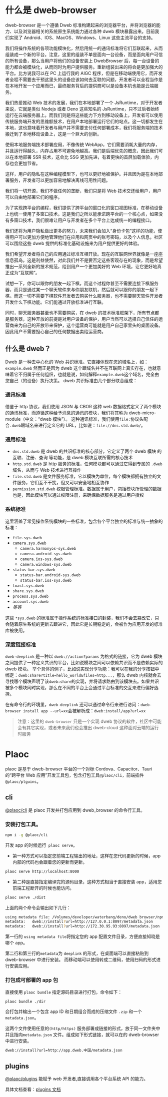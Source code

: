 # 什么是 dweb-browser

dweb-browser 是一个遵循 Dweb 标准构建起来的浏览器平台，并将浏览器的能力、以及浏览器相关的系统原生系统能力通过各种 dweb 模块暴露出来。目前我们实现了 Android、IOS、MacOS、Windows、Linux 这些主流平台的支持。

我们将操作系统的各项功能模块化，然后用统一的通讯标准将它们互联起来，从而组装成一个新的平台。注意，这里的组装不单是面向一台设备，而是面向用户可信的所有设备，那么当用户将他们的设备安装上 DwebBrowser 后，每一台设备的能力都会被模块化，从而同时为用户提供服务。重新组装出来的将会是更加强大的平台。比方说我可以在 PC 上运行我的 AIGC 程序，但是在移动端使用它，而开发者全程不需要去干预这里头的设备应该如何去互联的问题，开发者可以全程当作是在本地开发一个应用而已，最终服务背后的提供商可以是设备本机也能是云端服务。

我们热爱推动 Web 技术的发展，我们在本地部署了一个 JsRuntime，对于开发者来说，它就是类似 Nodejs 或者 Deno 这些知名的 JsRuntime，只不过后者始终运行在云端服务器上。而我们则是将这些能力下方到移动设备上，开发者可以使用传统服务端开发的思维额技术，在用户本地部署运行它们的站点。这一切都发生在本地，这也意味着开发者与用户并不需要支付任何部署成本，我们将服务端的技术搬迁到了本地移动设备上，这是一个巨大的创新。

使用本地服务端技术部署应用，不像传统 WebApp，它们需要消耗大量的内存，并且运行得越久，内存占用不可避免地越高。我们是后端优先的概念，因此我们可以在本地部署 SSR 技术，这会比 SSG 更加先进，有着更快的首屏加载体验，内存也会更加节省。

这样，用户的隐私在这种编程模型下，也可以更好地被保护。并且因为是在本地部署服务，开发者可以更加容易地解决离线可用性问题。

我们将一切开源，我们不做任何的垄断，我们只是将 Web 技术交还给用户，用户可以自由地部署它们的程序。

为了实现跨平台的编程，我们提供了跨平台的窗口化的窗口视图标准，在移动设备上也统一使用了多窗口技术。这是我们之所以能承诺跨平台的一个核心点，如果没有多窗口技术，我们很难让用户与开发者在多个平台上达成统一的编程接口。

我们还将为用户隐私做出更多的努力，未来我们会加入“身份卡包”这样的功能，使得用户可以更加方便地管理他们在应用和网页中的账号密码，以及个人信息。社区可以围绕这些 dweb 提供的标准化基础设施来为用户提供更好的体验。

我们希望开发者将自己的应用通过标准互相开放。现在的互联网世界就像是一座座信息孤岛，这是利益使然，对此我们并不是要否定这些客观存在的现象，而是希望推出一系列全新的技术规范，给到用户一个更加美好的 Web 环境，让它更好地真正成为“互联网”。

试想一下，你可以跟你的朋友一起下棋，而这个过程你甚至不需要连接下棋服务器，而只是通过某一个聊天软件来与你朋友联机，然后就可以跟你的朋友一起下棋。而这一切不需要下棋软件开发者去购买什么服务器，也不需要聊天软件开发者开发什么下棋功能。它们能通过开放标准进行互联。

同时，聊天服务器甚至也不需要购买，在 dweb 的技术标准框架下，所有节点都是服务器，这种开放的前提是对用户设备的保护，用户当然可以选择自己信任的运营商来为自己的开放带来保护，这个运营商可能就是用户自己家里头的桌面设备。因此用户不需要担心自己的任何数据出卖给运营商。

## 什么是 dweb？

Dweb 是一种去中心化的 Web 共识标准。它直接体现在您的域名上，如： `example.dweb`
然而正是因为 dweb 这个跟域名并不在互联网上真实存在，也就意味着它不归属于任何组织，也就是说，如何解释`example.dweb`这个域名，完全由您自己（的设备）执行决策。
dweb 共识标准由几个部分联合组成：

### 通讯标准

借鉴于 http 协议，我们使用 JSON 与 CBOR 这种 web 数据格式定义了两个模块的通讯标准，而遵循这种给予消息的通讯的模块，我们将其称为 dweb-micro-module（中文：“dweb 模块”）。
这种通讯标准，我们使用`file:`协议头配合`.dweb`跟域名来进行定义它的 URL，比如说：`file://dns.std.dweb/`。

### 通用标准

- `dns.std.dweb` 是 dweb 的共识标准的核心部分，它定义了两个 dweb 模块 的 互联、注册、查询 等功能，是 dweb 模块互联所需的核心技术
- `http.std.dweb` 是 http 服务的标准，任何模块都可以通过它得到专属的 `.dweb` 域名，从而与 Web 技术进行互操作
- `file.std.dweb` 是文件服务标准，它以模块为单位，每个模块都拥有独立的文件服务，它们互不干扰，但又可以安全地相互协作
- `permission.std.dweb` 权限管理标准。数据属于用户，包括模块所管理的数据也是，因此模块可以通过权限注册，来确保数据服务是通过用户授权

### 系统标准

这里涵盖了常见操作系统模块的一些标准，包含各个平台独立的标准与统一抽象的标准：

- `file.sys.dweb`
- `camera.sys.dweb`
  - `camera.harmonyos-sys.dweb`
  - `camera.android-sys.dweb`
  - `camera.ios-sys.dweb`
  - `camera.windows-sys.dweb`
- `status-bar.sys.dweb`
  - `status-bar.android-sys.dweb`
  - `status-bar.ios-sys.dweb`
- `toast.sys.dweb`
- `share.sys.dweb`
- `process.sys.dweb`
- `account.sys.dweb`
- _等等_

这些 `*sys.dweb` 的标准属于操作系统的标准接口的封装，我们不会去篡改它，只会随着原生系统的更新去跟进它，因此它是长期稳定的，会被作为应用开发的标准库被使用。

### 深度链接标准

`dweb-deeplink` 是一种以 `dweb://action?params` 为格式的链接，它为 dweb 模块之间提供了一种定义共识的平台，比如说模块之间可以依赖共识而不是依赖实际的 dweb 模块。
举个具体的例子，比如说实现分享功能：我可以在我的分享按钮中绑定：`dweb:share?title=hello_world&files=http...`，那么 dweb 内核就会去寻找哪个模块声明了该`dweb:share`的实现，并将请求路由到该模块去。如果共识被多个模块同时实现，那么在不同的平台上会通过平台标准的交互来进行偏好选择。

在有命令行的环境里，`dweb-deeplink` 还可以通过命令行来进行访问：`dweb-browser install app --url=xx`会被解析成：`dweb:install/app?url=xx`

> 注意：这里的 `dweb-browser` 只是一个实现 dweb 协议的软件，社区中可能会有其它实现，或者未来我们也会推出 dweb-cloud 这种面对云端的运行时服务

# Plaoc

plaoc 是基于 dweb-browser 平台的一个对标 Cordova、Capacitor、Tauri 的“跨平台 Web 应用”开发工具包，包含打包工具`@plaoc/cli`，前端插件`@plaoc/plguins`。

## cli

[@plaoc/cli](https://www.npmjs.com/package/@plaoc/cli) 是 plaoc 开发并打包应用到 dweb_browser 的命令行工具。

### 安装打包工具。

```bash
npm i -g @plaoc/cli
```

开发 app 的时候运行` plaoc serve`。

- 第一种方式可以指定您前端工程输出的地址，这样在您代码更新的时候，app 内部的代码也会跟着您的更新而更新。

```bash
plaoc serve http://localhost:8000
```

- 第二种是直接指定编译完的源码目录，这种方式相当于直接安装 app，适用您前端工程断开的时候也能访问。

```bash
plaoc serve ./dist
```

上面的两个命令会输出如下几行：

```bash
using metadata file: /Volumes/developer/waterbang/deno/dweb_browser/npm/@plaoc__examples/html-demo/manifest.json
metadata: 	dweb://install?url=http://127.0.0.1:8097/metadata.json
metadata: 	dweb://install?url=http://172.30.95.93:8097/metadata.json
```

第一行的 `using metadata file`将指定您的 app 配置文件目录，方便直接知晓是哪个 app。

第二行和第三行的`metadata`为 `deeplink` 的形式，在桌面端可以直接粘贴到 dweb-browser 中进行安装。
而移动端可以使用转成二维码，使用扫码的形式进行安装应用。

### 打包成可部署的 app 包

直接使用 `plaoc bundle` 指定源码目录进行打包，命令如下：

```bash
plaoc bundle ./dir
```

会打包并输出一个包含 app ID 和日期组合而成的压缩文件 `.zip` 和一个 `metadata.json`。

这两个文件使用任意的`(http/https)` 服务部署成链接的形式，放于同一文件夹中并且指向`metadata.json` 文件。组成如下形式链接，就可以在的 dweb-browser 中进行安装。

```bash
dweb://install?url=http://app.dweb.中国/metadata.json
```

## plugins

[@plaoc/plugins](https://www.npmjs.com/package/@plaoc/plugins) 能赋予 web 开发者,直接调用各个平台系统 API 的能力。

具体文档查看：[plugins 文档](https://docs.dweb-browser.org/plugins/web-components.html)
